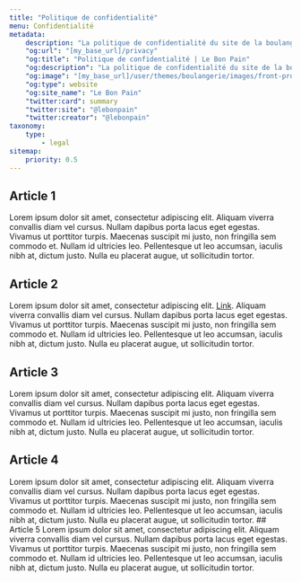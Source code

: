 ```yaml
---
title: "Politique de confidentialité"
menu: Confidentialité
metadata:
    description: "La politique de confidentialité du site de la boulangerie du bon pain"
    "og:url": "[my_base_url]/privacy"
    "og:title": "Politique de confidentialité | Le Bon Pain"
    "og:description": "La politique de confidentialité du site de la boulangerie du bon pain"
    "og:image": "[my_base_url]/user/themes/boulangerie/images/front-product.jpg"
    "og:type": website
    "og:site_name": "Le Bon Pain"
    "twitter:card": summary
    "twitter:site": "@lebonpain"
    "twitter:creator": "@lebonpain"
taxonomy:
    type:
        - legal
sitemap:
    priority: 0.5
---
```


<h2>Article 1</h2>
<p>Lorem ipsum dolor sit amet, consectetur adipiscing elit. Aliquam viverra convallis diam vel cursus. Nullam dapibus porta lacus eget egestas. Vivamus ut porttitor turpis. Maecenas suscipit mi justo, non fringilla sem commodo et. Nullam id ultricies leo. Pellentesque ut leo accumsan, iaculis nibh at, dictum justo. Nulla eu placerat augue, ut sollicitudin tortor.</p>
<h2>Article 2</h2>
<p>Lorem ipsum dolor sit amet, consectetur adipiscing elit. <a title="Link" href="https://www.grafikart.fr/" target="_blank" rel="noopener">Link</a>. Aliquam viverra convallis diam vel cursus. Nullam dapibus porta lacus eget egestas. Vivamus ut porttitor turpis. Maecenas suscipit mi justo, non fringilla sem commodo et. Nullam id ultricies leo. Pellentesque ut leo accumsan, iaculis nibh at, dictum justo. Nulla eu placerat augue, ut sollicitudin tortor.</p>
<h2>Article 3</h2>
<p>Lorem ipsum dolor sit amet, consectetur adipiscing elit. Aliquam viverra convallis diam vel cursus. Nullam dapibus porta lacus eget egestas. Vivamus ut porttitor turpis. Maecenas suscipit mi justo, non fringilla sem commodo et. Nullam id ultricies leo. Pellentesque ut leo accumsan, iaculis nibh at, dictum justo. Nulla eu placerat augue, ut sollicitudin tortor.</p>
<h2>Article 4</h2>
<p>Lorem ipsum dolor sit amet, consectetur adipiscing elit. Aliquam viverra convallis diam vel cursus. Nullam dapibus porta lacus eget egestas. Vivamus ut porttitor turpis. Maecenas suscipit mi justo, non fringilla sem commodo et. Nullam id ultricies leo. Pellentesque ut leo accumsan, iaculis nibh at, dictum justo. Nulla eu placerat augue, ut sollicitudin tortor. ## Article 5 Lorem ipsum dolor sit amet, consectetur adipiscing elit. Aliquam viverra convallis diam vel cursus. Nullam dapibus porta lacus eget egestas. Vivamus ut porttitor turpis. Maecenas suscipit mi justo, non fringilla sem commodo et. Nullam id ultricies leo. Pellentesque ut leo accumsan, iaculis nibh at, dictum justo. Nulla eu placerat augue, ut sollicitudin tortor.</p>
